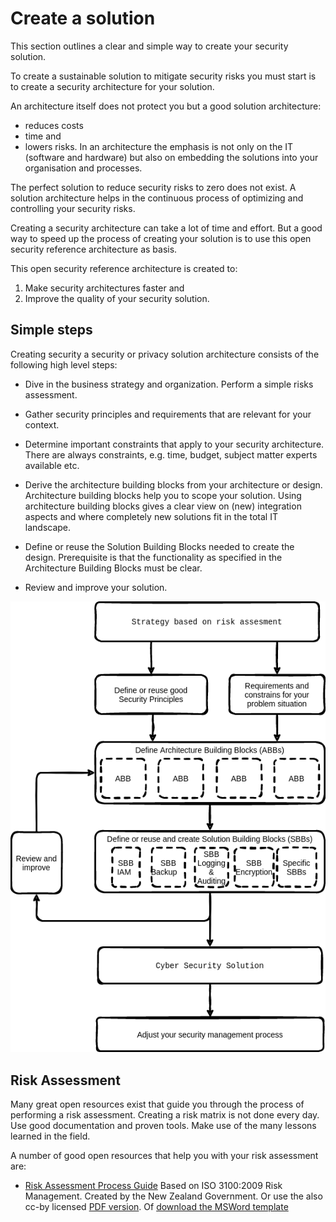 # Create a solution

This section outlines a clear and simple way to create your security solution.

To create a sustainable solution to mitigate security risks you must start is to create a security architecture for your solution. 

An architecture itself does not protect you but a good solution architecture:
* reduces costs
* time and
* lowers risks. 
In an architecture the emphasis is not only on the IT (software and hardware) but also on embedding the solutions into your organisation and processes.

The perfect solution to reduce security risks to zero does not exist. A solution architecture helps in the continuous process of optimizing and controlling your security risks.

Creating a security architecture can take a lot of time and effort. But a good way to speed up the process of creating your solution is to use this open security reference architecture as basis. 

This open security reference architecture is created to:
1. Make security architectures faster and
2. Improve the quality of your security solution.

## Simple steps

Creating security a security or privacy solution architecture consists of the following high level steps:

* Dive in the business strategy and organization. Perform a simple risks assessment.

*  Gather security  principles and requirements that are relevant for your context.

* Determine important constraints that apply to your security architecture. There are always constraints, e.g. time, budget, subject matter experts available etc.

* Derive the architecture building blocks from your architecture or design. Architecture building blocks help you to scope your solution. Using architecture building blocks gives a clear view on (new) integration aspects and where completely new solutions fit in the total IT landscape.

* Define or reuse the Solution Building Blocks needed to create the design. Prerequisite is that the functionality as specified in the Architecture Building Blocks  must be clear. 

* Review and improve your solution. 

![Steps towards a security solution](../images/securitybydesign.png)



## Risk Assessment

Many great open resources exist that guide you through the process of performing a risk assessment. Creating a risk matrix is not done every day. Use good documentation and proven tools. Make use of the many lessons learned in the field.


A number of good open resources that help you with your risk assessment are:
* [Risk Assessment Process Guide](https://www.digital.govt.nz/dmsdocument/3-risk-assessment-process-information-security/html) Based on ISO 3100:2009 Risk Management. Created by the New Zealand Government. Or use the also cc-by licensed [PDF version](https://www.digital.govt.nz/assets/Documents/3Risk-Assessment-Process-Information-Security.pdf). Of [download the MSWord template](https://www.digital.govt.nz/assets/Standards-guidance/Governance/Risk-Assessment-Process-Template.docx)

